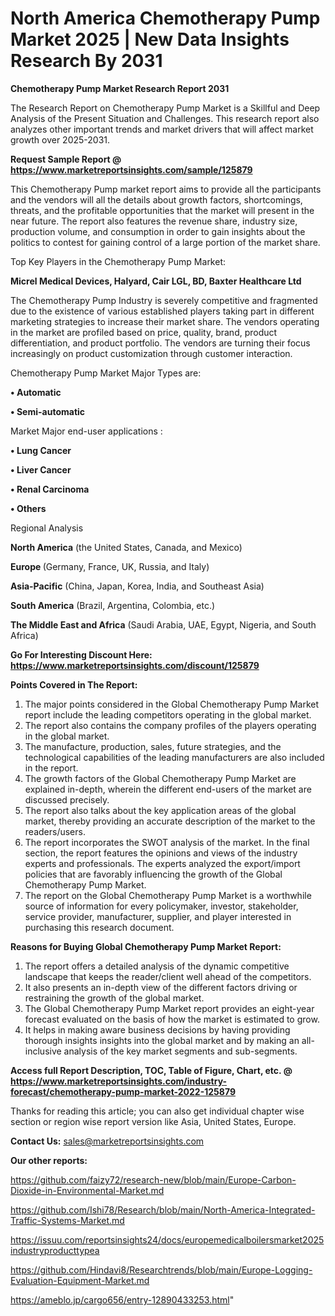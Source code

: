 # North America Chemotherapy Pump Market 2025 | New Data Insights Research By 2031

<strong>Chemotherapy Pump Market Research Report 2031</strong>

The Research Report on Chemotherapy Pump Market is a Skillful and Deep Analysis of the Present Situation and Challenges. This research report also analyzes other important trends and market drivers that will affect market growth over 2025-2031.

<strong>Request Sample Report @ <a href=https://www.marketreportsinsights.com/sample/125879>https://www.marketreportsinsights.com/sample/125879</a></strong>

This Chemotherapy Pump market report aims to provide all the participants and the vendors will all the details about growth factors, shortcomings, threats, and the profitable opportunities that the market will present in the near future. The report also features the revenue share, industry size, production volume, and consumption in order to gain insights about the politics to contest for gaining control of a large portion of the market share.

Top Key Players in the Chemotherapy Pump Market:

<strong>Micrel Medical Devices, Halyard, Cair LGL, BD, Baxter Healthcare Ltd</strong>

The Chemotherapy Pump Industry is severely competitive and fragmented due to the existence of various established players taking part in different marketing strategies to increase their market share. The vendors operating in the market are profiled based on price, quality, brand, product differentiation, and product portfolio. The vendors are turning their focus increasingly on product customization through customer interaction.

Chemotherapy Pump Market Major Types are:

<strong>• Automatic

• Semi-automatic</strong>

Market Major end-user applications :

<strong>• Lung Cancer

• Liver Cancer

• Renal Carcinoma

• Others</strong>

Regional Analysis

</u><strong><b>North America</b></strong> (the United States, Canada, and Mexico)

<strong><b>Europe </b></strong>(Germany, France, UK, Russia, and Italy)

<strong><b>Asia-Pacific</b></strong> (China, Japan, Korea, India, and Southeast Asia)

<strong><b>South America</b></strong> (Brazil, Argentina, Colombia, etc.)

<strong><b>The Middle East and Africa</b></strong> (Saudi Arabia, UAE, Egypt, Nigeria, and South Africa)

<strong>Go For Interesting Discount Here: <a href=https://www.marketreportsinsights.com/discount/125879>https://www.marketreportsinsights.com/discount/125879</a></strong>

<strong>Points Covered in The Report:</strong>
<ol>
  <li>The major points considered in the Global Chemotherapy Pump Market report include the leading competitors operating in the global market.</li>
  <li>The report also contains the company profiles of the players operating in the global market.</li>
  <li>The manufacture, production, sales, future strategies, and the technological capabilities of the leading manufacturers are also included in the report.</li>
  <li>The growth factors of the Global Chemotherapy Pump Market are explained in-depth, wherein the different end-users of the market are discussed precisely.</li>
  <li>The report also talks about the key application areas of the global market, thereby providing an accurate description of the market to the readers/users.</li>
  <li>The report incorporates the SWOT analysis of the market. In the final section, the report features the opinions and views of the industry experts and professionals. The experts analyzed the export/import policies that are favorably influencing the growth of the Global Chemotherapy Pump Market.</li>
  <li>The report on the Global Chemotherapy Pump Market is a worthwhile source of information for every policymaker, investor, stakeholder, service provider, manufacturer, supplier, and player interested in purchasing this research document.</li>
</ol>
<strong>Reasons for Buying Global Chemotherapy Pump Market Report:</strong>

<ol>
  <li>The report offers a detailed analysis of the dynamic competitive landscape that keeps the reader/client well ahead of the competitors.</li>
  <li>It also presents an in-depth view of the different factors driving or restraining the growth of the global market.</li>
  <li>The Global Chemotherapy Pump Market report provides an eight-year forecast evaluated on the basis of how the market is estimated to grow.</li>
  <li>It helps in making aware business decisions by having providing thorough insights insights into the global market and by making an all-inclusive analysis of the key market segments and sub-segments.</li>
</ol>
<strong>Access full Report Description, TOC, Table of Figure, Chart, etc. @ <a href=https://www.marketreportsinsights.com/industry-forecast/chemotherapy-pump-market-2022-125879>https://www.marketreportsinsights.com/industry-forecast/chemotherapy-pump-market-2022-125879</a></strong>


Thanks for reading this article; you can also get individual chapter wise section or region wise report version like Asia, United States, Europe.

<strong>Contact Us:</strong>
sales@marketreportsinsights.com

<strong>Our other reports:</strong>

<a href=https://github.com/faizy72/research-new/blob/main/Europe-Carbon-Dioxide-in-Environmental-Market.md>https://github.com/faizy72/research-new/blob/main/Europe-Carbon-Dioxide-in-Environmental-Market.md</a>

<a href=https://github.com/Ishi78/Research/blob/main/North-America-Integrated-Traffic-Systems-Market.md>https://github.com/Ishi78/Research/blob/main/North-America-Integrated-Traffic-Systems-Market.md</a>

<a href=https://issuu.com/reportsinsights24/docs/europemedicalboilersmarket2025industryproducttypea>https://issuu.com/reportsinsights24/docs/europemedicalboilersmarket2025industryproducttypea</a>

<a href=https://github.com/Hindavi8/Researchtrends/blob/main/Europe-Logging-Evaluation-Equipment-Market.md>https://github.com/Hindavi8/Researchtrends/blob/main/Europe-Logging-Evaluation-Equipment-Market.md</a>

<a href=https://ameblo.jp/cargo656/entry-12890433253.html>https://ameblo.jp/cargo656/entry-12890433253.html</a>"
